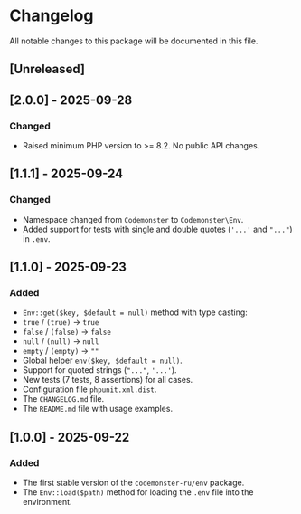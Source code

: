 # Changelog

All notable changes to this package will be documented in this file.

## [Unreleased]

## [2.0.0] - 2025-09-28

### Changed

-   Raised minimum PHP version to >= 8.2. No public API changes.

## [1.1.1] - 2025-09-24

### Changed

-   Namespace changed from `Codemonster` to `Codemonster\Env`.
-   Added support for tests with single and double quotes (`'...'` and `"..."`) in `.env`.

## [1.1.0] - 2025-09-23

### Added

-   `Env::get($key, $default = null)` method with type casting:
-   `true` / `(true)` → `true`
-   `false` / `(false)` → `false`
-   `null` / `(null)` → `null`
-   `empty` / `(empty)` → `""`
-   Global helper `env($key, $default = null)`.
-   Support for quoted strings (`"..."`, `'...'`).
-   New tests (7 tests, 8 assertions) for all cases.
-   Configuration file `phpunit.xml.dist`.
-   The `CHANGELOG.md` file.
-   The `README.md` file with usage examples.

## [1.0.0] - 2025-09-22

### Added

-   The first stable version of the `codemonster-ru/env` package.
-   The `Env::load($path)` method for loading the `.env` file into the environment.
